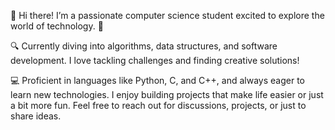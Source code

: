👋 Hi there! I’m a passionate computer science student excited to explore the world of technology. 🌟

🔍 Currently diving into algorithms, data structures, and software development. I love tackling challenges and finding creative solutions!

💻 Proficient in languages like Python, C, and C++, and always eager to learn new technologies. I enjoy building projects that make life easier or just a bit more fun.
Feel free to reach out for discussions, projects, or just to share ideas.

